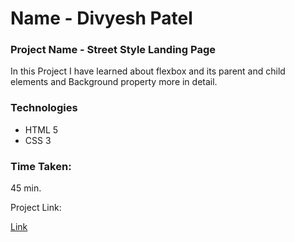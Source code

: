 # Name - Divyesh Patel

### Project Name - Street Style Landing Page
In this Project I have learned about flexbox and its parent and child elements and Background property more in detail.

### Technologies
- HTML 5
- CSS 3

### Time Taken:
 45 min.
 
 Project Link:
  
  [Link](https://dancehomepage.vercel.app)
